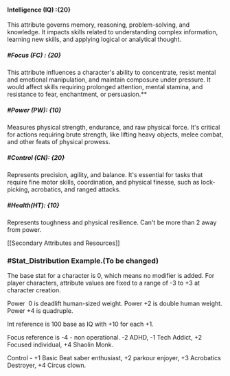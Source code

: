  #### **Intelligence (IQ)** :{20} 
 This attribute governs memory, reasoning, problem-solving, and knowledge. It impacts skills related to understanding complex information, learning new skills, and applying logical or analytical thought.
 
##### #Focus (FC) : {20}
This attribute influences a character's ability to concentrate, resist mental and emotional manipulation, and maintain composure under pressure. It would affect skills requiring prolonged attention, mental stamina, and resistance to fear, enchantment, or persuasion.**  
##### #Power (PW): {10}
Measures physical strength, endurance, and raw physical force. It's critical for actions requiring brute strength, like lifting heavy objects, melee combat, and other feats of physical prowess.
##### #Control (CN): {20}
Represents precision, agility, and balance. It's essential for tasks that require fine motor skills, coordination, and physical finesse, such as lock-picking, acrobatics, and ranged attacks.  
##### #Health(HT): {10}
Represents toughness and physical resilience. Can't be more than 2 away from power. 

[[Secondary Attributes and Resources]]

### #Stat_Distribution Example.(To be changed)
The base stat for a character is 0, which means no modifier is added. For player characters, attribute values are fixed to a range of -3 to +3 at character creation.

Power  0 is deadlift human-sized weight. Power +2 is double human weight. Power +4 is quadruple.

Int reference is 100 base as IQ with +10 for each +1.

Focus reference is -4 - non operational. -2 ADHD, -1 Tech Addict, +2 Focused individual, +4 Shaolin Monk.

Control - +1 Basic Beat saber enthusiast, +2 parkour enjoyer, +3 Acrobatics Destroyer, +4 Circus clown.
